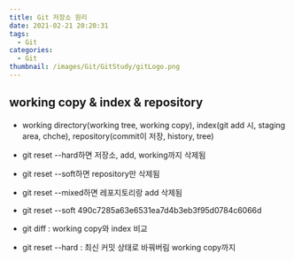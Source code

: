 ```yaml
---
title: Git 저장소 원리
date: 2021-02-21 20:20:31
tags:
  - Git
categories:
  - Git
thumbnail: /images/Git/GitStudy/gitLogo.png
---
```


## working copy & index & repository

- working directory(working tree, working copy), index(git add 시, staging area, chche), repository(commit이 저장, history, tree)
- git reset --hard하면 저장소, add, working까지 삭제됨
- git reset --soft하면 repository만 삭제됨
- git reset --mixed하면 레포지토리랑 add 삭제됨

- git reset --soft 490c7285a63e6531ea7d4b3eb3f95d0784c6066d
- git diff : working copy와 index 비교
- git reset --hard : 최신 커밋 상태로 바꿔버림 working copy까지
